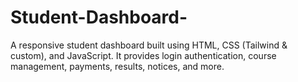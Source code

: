 # Student-Dashboard-
A responsive student dashboard built using HTML, CSS (Tailwind &amp; custom), and JavaScript. It provides login authentication, course management, payments, results, notices, and more.
